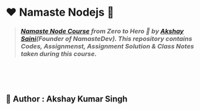 # ❤️ **Namaste Nodejs** 🙏

> ### _[Namaste Node Course](https://namastedev.com/learn/namaste-node) from Zero to Hero 🚀 by [Akshay Saini](https://www.linkedin.com/in/akshaymarch7/)(Founder of NamasteDev). This repository contains Codes, Assignmenst, Assignment Solution & Class Notes taken during this course._

<br />

<br />



<br />

## 🔗 **Author : Akshay Kumar Singh** 

